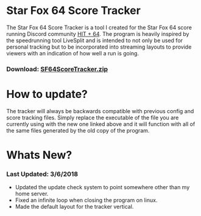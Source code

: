 # Star Fox 64 Score Tracker
The Star Fox 64 Score Tracker is a tool I created for the Star Fox 64 score running Discord community [HIT + 64](https://discord.gg/k2JnzC4). The program is heavily inspired by the speedrunning tool LiveSplit and is intended to not only be used for personal tracking but to be incorporated into streaming layouts to provide viewers with an indication of how well a run is going.

### Download: [SF64ScoreTracker.zip](https://drazil100.bitbucket.io/SF64ScoreTracker.zip) 

# How to update?
The tracker will always be backwards compatible with previous config and score tracking files. Simply replace the executable of the file you are currently using with the new one linked above and it will function with all of the same files generated by the old copy of the program. 

# Whats New?

### Last Updated: 3/6/2018

- Updated the update check system to point somewhere other than my home server. 
- Fixed an infinite loop when closing the program on linux.
- Made the default layout for the tracker vertical.
